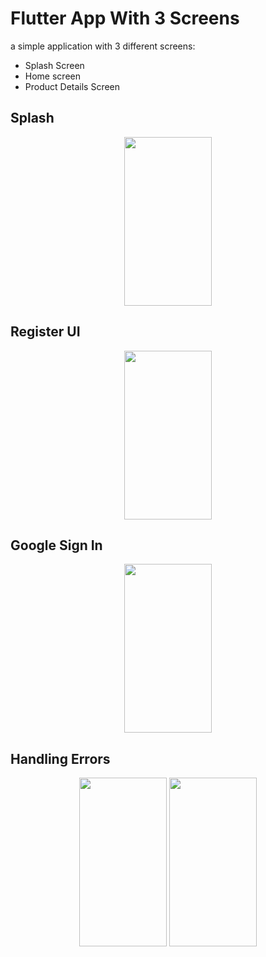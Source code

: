 # Flutter App With 3 Screens

 a simple application with 3 different screens: 
 * Splash Screen
 * Home screen
 * Product Details Screen

## Splash
<p align="center">
<img src="![Screenshot 2024-03-11 205113](https://github.com/merna903/slash_task/assets/83590570/f4b2cd3a-b456-454b-a073-e58ac922bf67)" height="270" width="140"  >
</p>

## Register UI
<p align="center">
<img src="https://github.com/merna903/auth_using_firebase/assets/83590570/08d918d0-a0eb-46ea-9eb6-9c183f0357c6" height="270" width="140"  >
</p>

## Google Sign In
<p align="center">
<img src="https://github.com/merna903/auth_using_firebase/assets/83590570/83eabe5e-e2a7-4c1f-bdb8-dc44a0083f7d" height="270" width="140"  >
</p>

## Handling Errors
<p align="center">
<img src="https://github.com/merna903/auth_using_firebase/assets/83590570/108da596-1862-4566-8c12-23d7a7649a37" height="270" width="140"  >
<img src="https://github.com/merna903/auth_using_firebase/assets/83590570/ee552546-32c6-40e0-8ad7-3785309d52ad" height="270" width="140"  >
</p>
